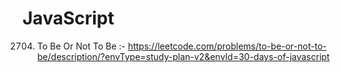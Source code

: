 # JavaScript
2704. To Be Or Not To Be :- https://leetcode.com/problems/to-be-or-not-to-be/description/?envType=study-plan-v2&envId=30-days-of-javascript
